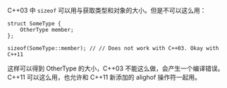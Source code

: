 C++03 中 `sizeof` 可以用与获取类型和对象的大小。但是不可以这么用：

    struct SomeType {
        OtherType member;
    };
    
    sizeof(SomeType::member); // // Does not work with C++03. Okay with C++11

这样可以得到 OtherType 的大小，C++03 不能这么做，会产生一个编译错误。C++11 可以这么用，也允许和 C++11 新添加的 alighof 操作符一起用。
